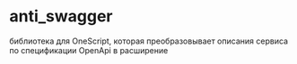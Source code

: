# anti_swagger
библиотека для OneScript, которая преобразовывает описания сервиса по спецификации OpenApi в расширение
